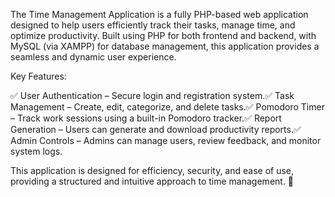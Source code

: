 The Time Management Application is a fully PHP-based web application designed to help users efficiently track their tasks, manage time, and optimize productivity. Built using PHP for both frontend and backend, with MySQL (via XAMPP) for database management, this application provides a seamless and dynamic user experience.

Key Features:

✅ User Authentication – Secure login and registration system.✅ Task Management – Create, edit, categorize, and delete tasks.✅ Pomodoro Timer – Track work sessions using a built-in Pomodoro tracker.✅ Report Generation – Users can generate and download productivity reports.✅ Admin Controls – Admins can manage users, review feedback, and monitor system logs.

This application is designed for efficiency, security, and ease of use, providing a structured and intuitive approach to time management. 🚀
